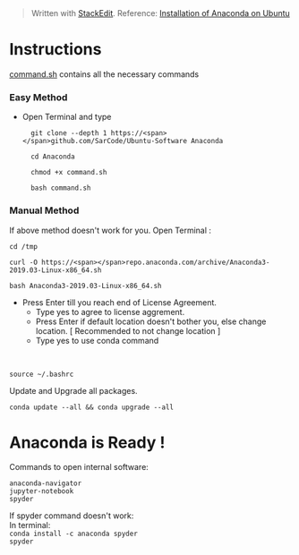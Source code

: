 
﻿


> Written with [StackEdit](https://stackedit.io/).
> Reference: [Installation of Anaconda on Ubuntu](https://www.digitalocean.com/community/tutorials/how-to-install-anaconda-on-ubuntu-18-04-quickstart)

 # Instructions
[command.sh](https://github.com/SarCode/Ubuntu-Software/blob/master/Anaconda/command.sh) contains all the necessary commands

### Easy Method
- Open Terminal and type

		git clone --depth 1 https://<span></span>github.com/SarCode/Ubuntu-Software Anaconda
		
		cd Anaconda
		
		chmod +x command.sh
		
		bash command.sh

	

### Manual Method
If above method doesn't work for you.
Open Terminal :


	cd /tmp

	curl -O https://<span></span>repo.anaconda.com/archive/Anaconda3-2019.03-Linux-x86_64.sh

	bash Anaconda3-2019.03-Linux-x86_64.sh
	
- Press Enter till you reach end of License Agreement.
	- Type yes to agree to license aggrement.
	- Press Enter if default location doesn't bother you, else change location. [ Recommended to not change location ]
	- Type yes to use conda command

<br>
														
	source ~/.bashrc

Update and Upgrade all packages.

	conda update --all && conda upgrade --all

  

# Anaconda is Ready !

Commands to open internal software:

	anaconda-navigator
	jupyter-notebook
	spyder

If spyder command doesn't work:
<br>
In terminal:
<br>
`conda install -c anaconda spyder`
<br>
`spyder`

